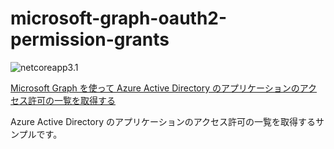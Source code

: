 # microsoft-graph-oauth2-permission-grants

![netcoreapp3.1](https://img.shields.io/badge/.net-netcoreapp3.1-green)

[Microsoft Graph を使って Azure Active Directory のアプリケーションのアクセス許可の一覧を取得する](https://blog.karamem0.dev/entry/2020/04/06/120000)

Azure Active Directory のアプリケーションのアクセス許可の一覧を取得するサンプルです。
